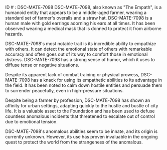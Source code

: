ID # : DSC-MATE-7098
DSC-MATE-7098, also known as "The Empath", is a humanoid entity that appears to be a middle-aged farmer, wearing a standard set of farmer's overalls and a straw hat. DSC-MATE-7098 is a human male with gold earrings adorning his ears at all times. It has been observed wearing a medical mask that is donned to protect it from airborne hazards.

DSC-MATE-7098's most notable trait is its incredible ability to empathize with others. It can detect the emotional state of others with remarkable accuracy and often goes out of its way to comfort those in emotional distress. DSC-MATE-7098 has a strong sense of humor, which it uses to diffuse tense or negative situations.

Despite its apparent lack of combat training or physical prowess, DSC-MATE-7098 has a knack for using its empathetic abilities to its advantage in the field. It has been noted to calm down hostile entities and persuade them to surrender peacefully, even in high-pressure situations.

Despite being a farmer by profession, DSC-MATE-7098 has shown an affinity for urban settings, adapting quickly to the hustle and bustle of city life. It is a valuable asset to the Foundation and has been used to defuse countless anomalous incidents that threatened to escalate out of control due to emotional tension.

DSC-MATE-7098's anomalous abilities seem to be innate, and its origin is currently unknown. However, its use has proven invaluable in the ongoing quest to protect the world from the strangeness of the anomalous.